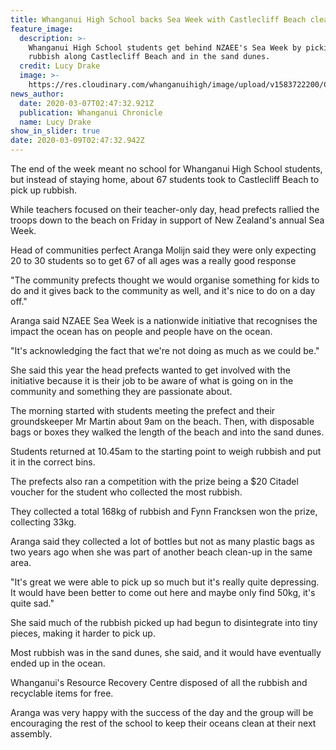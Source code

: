 ```yaml
---
title: Whanganui High School backs Sea Week with Castlecliff Beach clean-up
feature_image:
  description: >-
    Whanganui High School students get behind NZAEE's Sea Week by picking up
    rubbish along Castlecliff Beach and in the sand dunes.
  credit: Lucy Drake
  image: >-
    https://res.cloudinary.com/whanganuihigh/image/upload/v1583722200/Chron_7.3.20_Story_Photo_Lucy_Drake.jpg
news_author:
  date: 2020-03-07T02:47:32.921Z
  publication: Whanganui Chronicle
  name: Lucy Drake
show_in_slider: true
date: 2020-03-09T02:47:32.942Z
---
```

The end of the week meant no school for Whanganui High School students, but instead of staying home, about 67 students took to Castlecliff Beach to pick up rubbish.

While teachers focused on their teacher-only day, head prefects rallied the troops down to the beach on Friday in support of New Zealand's annual Sea Week.

Head of communities perfect Aranga Molijn said they were only expecting 20 to 30 students so to get 67 of all ages was a really good response

"The community prefects thought we would organise something for kids to do and it gives back to the community as well, and it's nice to do on a day off."

Aranga said NZAEE Sea Week is a nationwide initiative that recognises the impact the ocean has on people and people have on the ocean.

"It's acknowledging the fact that we're not doing as much as we could be."

She said this year the head prefects wanted to get involved with the initiative because it is their job to be aware of what is going on in the community and something they are passionate about.

The morning started with students meeting the prefect and their groundskeeper Mr Martin about 9am on the beach. Then, with disposable bags or boxes they walked the length of the beach and into the sand dunes.

Students returned at 10.45am to the starting point to weigh rubbish and put it in the correct bins.

The prefects also ran a competition with the prize being a $20 Citadel voucher for the student who collected the most rubbish.

They collected a total 168kg of rubbish and Fynn Francksen won the prize, collecting 33kg.

Aranga said they collected a lot of bottles but not as many plastic bags as two years ago when she was part of another beach clean-up in the same area.

"It's great we were able to pick up so much but it's really quite depressing. It would have been better to come out here and maybe only find 50kg, it's quite sad."

She said much of the rubbish picked up had begun to disintegrate into tiny pieces, making it harder to pick up.

Most rubbish was in the sand dunes, she said, and it would have eventually ended up in the ocean.

Whanganui's Resource Recovery Centre disposed of all the rubbish and recyclable items for free.

Aranga was very happy with the success of the day and the group will be encouraging the rest of the school to keep their oceans clean at their next assembly.